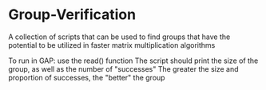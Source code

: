 # Group-Verification
A collection of scripts that can be used to find groups that have the potential to be utilized in faster matrix multiplication algorithms

To run in GAP: use the read() function
The script should print the size of the group, as well as the number of "successes"
The greater the size and proportion of successes, the "better" the group
